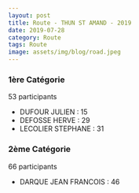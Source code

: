 ```yaml
---
layout: post
title: Route - THUN ST AMAND - 2019
date: 2019-07-28
category: Route
tags: Route
image: assets/img/blog/road.jpeg
---
```


### 1ère Catégorie
53 participants
- DUFOUR JULIEN : 15
- DEFOSSE HERVE : 29
- LECOLIER STEPHANE : 31

### 2ème Catégorie
66 participants
- DARQUE JEAN FRANCOIS : 46
